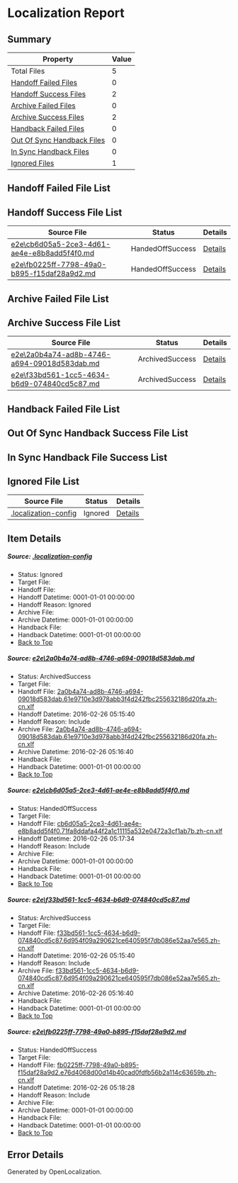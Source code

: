 # <a name='report-top'></a> Localization Report

## Summary
 Property | Value 
 -------- | ----- 
 Total Files | 5
[ Handoff Failed Files ](#handoff-failed-list)| 0
[ Handoff Success Files ](#handoff-success-list)| 2
[ Archive Failed Files ](#archive-failed-list)| 0
[ Archive Success Files ](#archive-success-list)| 2
[ Handback Failed Files ](#handback-failed-list)| 0
[ Out Of Sync Handback Files ](#outofsync-handback-success-list)| 0
[ In Sync Handback Files ](#insync-handback-success-list)| 0
[ Ignored Files ](#ignored-list)| 1

## <a name='handoff-failed-list'></a> Handoff Failed File List

## <a name='handoff-success-list'></a> Handoff Success File List
 Source File | Status | Details 
 ----------- | ------ | ------- 
 [e2e\cb6d05a5-2ce3-4d61-ae4e-e8b8add5f4f0.md](https://github.com/OpenLocalizationTest/oltest/blob/fc18d7a4541616b654ba59d854322ab172dcaae4/e2e/cb6d05a5-2ce3-4d61-ae4e-e8b8add5f4f0.md) | HandedOffSuccess | [Details](#ffe02f8765491f992caa33dac5077d17f335145e2)
 [e2e\fb0225ff-7798-49a0-b895-f15daf28a9d2.md](https://github.com/OpenLocalizationTest/oltest/blob/629115ba0731d55d683bfef93e77d3fcaca85e24/e2e/fb0225ff-7798-49a0-b895-f15daf28a9d2.md) | HandedOffSuccess | [Details](#c88d842d139f95375b0c1883ad5857a86c87e1114)

## <a name='archive-failed-list'></a> Archive Failed File List

## <a name='archive-success-list'></a> Archive Success File List
 Source File | Status | Details 
 ----------- | ------ | ------- 
 [e2e\2a0b4a74-ad8b-4746-a694-09018d583dab.md](https://github.com/OpenLocalizationTest/oltest/blob/5ee738aa39cf353527554549dd4a5ed87efa8009/e2e/2a0b4a74-ad8b-4746-a694-09018d583dab.md) | ArchivedSuccess | [Details](#400270a7d4e2e8b7829211febcac2f23d66cb5fd1)
 [e2e\f33bd561-1cc5-4634-b6d9-074840cd5c87.md](https://github.com/OpenLocalizationTest/oltest/blob/5ee738aa39cf353527554549dd4a5ed87efa8009/e2e/f33bd561-1cc5-4634-b6d9-074840cd5c87.md) | ArchivedSuccess | [Details](#008585e89f60b8bc4f986a3724ac0d94c4c04e3f3)

## <a name='handback-failed-list'></a> Handback Failed File List

## <a name='outofsync-handback-success-list'></a> Out Of Sync Handback Success File List

## <a name='insync-handback-success-list'></a> In Sync Handback File Success List

## <a name='ignored-list'></a> Ignored File List
 Source File | Status | Details 
 ----------- | ------ | ------- 
 [.localization-config](https://github.com/OpenLocalizationTest/oltest/blob/629115ba0731d55d683bfef93e77d3fcaca85e24/.localization-config) | Ignored | [Details](#66aca4b1c2f43b14ec41e0e427345df94af1d5e10)

## Item Details
##### <a name='66aca4b1c2f43b14ec41e0e427345df94af1d5e10'></a> Source: [.localization-config](https://github.com/OpenLocalizationTest/oltest/blob/629115ba0731d55d683bfef93e77d3fcaca85e24/.localization-config)
* Status: Ignored
* Target File: 
* Handoff File: 
* Handoff Datetime: 0001-01-01 00:00:00
* Handoff Reason: Ignored
* Archive File: 
* Archive Datetime: 0001-01-01 00:00:00
* Handback File: 
* Handback Datetime: 0001-01-01 00:00:00
* [Back to Top](#report-top)

##### <a name='400270a7d4e2e8b7829211febcac2f23d66cb5fd1'></a> Source: [e2e\2a0b4a74-ad8b-4746-a694-09018d583dab.md](https://github.com/OpenLocalizationTest/oltest/blob/5ee738aa39cf353527554549dd4a5ed87efa8009/e2e/2a0b4a74-ad8b-4746-a694-09018d583dab.md)
* Status: ArchivedSuccess
* Target File: 
* Handoff File: [2a0b4a74-ad8b-4746-a694-09018d583dab.61e9710e3d978abb3f4d242fbc255632186d20fa.zh-cn.xlf](https://github.com/OpenLocalizationTestOrg/olhandoff/blob/523a85f599840bdc7ff9e34e707ee9bb67987414/ol-handoff/OpenLocalizationTestOrg/oltest.zh-cn/terryjin/ht/2a0b4a74-ad8b-4746-a694-09018d583dab.61e9710e3d978abb3f4d242fbc255632186d20fa.zh-cn.xlf)
* Handoff Datetime: 2016-02-26 05:15:40
* Handoff Reason: Include
* Archive File: [2a0b4a74-ad8b-4746-a694-09018d583dab.61e9710e3d978abb3f4d242fbc255632186d20fa.zh-cn.xlf](https://github.com/OpenLocalizationTestOrg/olhandoff/blob/c8bd6debc219d2ca9191ac04b5a3dc734ab11cc9/ol-handoff/OpenLocalizationTestOrg/oltest.zh-cn/terryjin/ht/archive/2a0b4a74-ad8b-4746-a694-09018d583dab.61e9710e3d978abb3f4d242fbc255632186d20fa.zh-cn.xlf)
* Archive Datetime: 2016-02-26 05:16:40
* Handback File: 
* Handback Datetime: 0001-01-01 00:00:00
* [Back to Top](#report-top)

##### <a name='ffe02f8765491f992caa33dac5077d17f335145e2'></a> Source: [e2e\cb6d05a5-2ce3-4d61-ae4e-e8b8add5f4f0.md](https://github.com/OpenLocalizationTest/oltest/blob/fc18d7a4541616b654ba59d854322ab172dcaae4/e2e/cb6d05a5-2ce3-4d61-ae4e-e8b8add5f4f0.md)
* Status: HandedOffSuccess
* Target File: 
* Handoff File: [cb6d05a5-2ce3-4d61-ae4e-e8b8add5f4f0.71fa8ddafa44f2a1c11115a532e0472a3cf1ab7b.zh-cn.xlf](https://github.com/OpenLocalizationTestOrg/olhandoff/blob/92b18c361b0bc362c82314b6bf3a33f23e9f2b2d/ol-handoff/OpenLocalizationTestOrg/oltest.zh-cn/terryjin/ht/cb6d05a5-2ce3-4d61-ae4e-e8b8add5f4f0.71fa8ddafa44f2a1c11115a532e0472a3cf1ab7b.zh-cn.xlf)
* Handoff Datetime: 2016-02-26 05:17:34
* Handoff Reason: Include
* Archive File: 
* Archive Datetime: 0001-01-01 00:00:00
* Handback File: 
* Handback Datetime: 0001-01-01 00:00:00
* [Back to Top](#report-top)

##### <a name='008585e89f60b8bc4f986a3724ac0d94c4c04e3f3'></a> Source: [e2e\f33bd561-1cc5-4634-b6d9-074840cd5c87.md](https://github.com/OpenLocalizationTest/oltest/blob/5ee738aa39cf353527554549dd4a5ed87efa8009/e2e/f33bd561-1cc5-4634-b6d9-074840cd5c87.md)
* Status: ArchivedSuccess
* Target File: 
* Handoff File: [f33bd561-1cc5-4634-b6d9-074840cd5c87.6d954f09a290621ce640595f7db086e52aa7e565.zh-cn.xlf](https://github.com/OpenLocalizationTestOrg/olhandoff/blob/523a85f599840bdc7ff9e34e707ee9bb67987414/ol-handoff/OpenLocalizationTestOrg/oltest.zh-cn/terryjin/ht/f33bd561-1cc5-4634-b6d9-074840cd5c87.6d954f09a290621ce640595f7db086e52aa7e565.zh-cn.xlf)
* Handoff Datetime: 2016-02-26 05:15:40
* Handoff Reason: Include
* Archive File: [f33bd561-1cc5-4634-b6d9-074840cd5c87.6d954f09a290621ce640595f7db086e52aa7e565.zh-cn.xlf](https://github.com/OpenLocalizationTestOrg/olhandoff/blob/c8bd6debc219d2ca9191ac04b5a3dc734ab11cc9/ol-handoff/OpenLocalizationTestOrg/oltest.zh-cn/terryjin/ht/archive/f33bd561-1cc5-4634-b6d9-074840cd5c87.6d954f09a290621ce640595f7db086e52aa7e565.zh-cn.xlf)
* Archive Datetime: 2016-02-26 05:16:40
* Handback File: 
* Handback Datetime: 0001-01-01 00:00:00
* [Back to Top](#report-top)

##### <a name='c88d842d139f95375b0c1883ad5857a86c87e1114'></a> Source: [e2e\fb0225ff-7798-49a0-b895-f15daf28a9d2.md](https://github.com/OpenLocalizationTest/oltest/blob/629115ba0731d55d683bfef93e77d3fcaca85e24/e2e/fb0225ff-7798-49a0-b895-f15daf28a9d2.md)
* Status: HandedOffSuccess
* Target File: 
* Handoff File: [fb0225ff-7798-49a0-b895-f15daf28a9d2.e76d4068d00d14b40cad0fdfb56b2a114c63659b.zh-cn.xlf](https://github.com/OpenLocalizationTestOrg/olhandoff/blob/dfd501eb87bcc5dff38b9f526c7db6542d14023b/ol-handoff/OpenLocalizationTestOrg/oltest.zh-cn/terryjin/ht/fb0225ff-7798-49a0-b895-f15daf28a9d2.e76d4068d00d14b40cad0fdfb56b2a114c63659b.zh-cn.xlf)
* Handoff Datetime: 2016-02-26 05:18:28
* Handoff Reason: Include
* Archive File: 
* Archive Datetime: 0001-01-01 00:00:00
* Handback File: 
* Handback Datetime: 0001-01-01 00:00:00
* [Back to Top](#report-top)


## Error Details

Generated by OpenLocalization.

